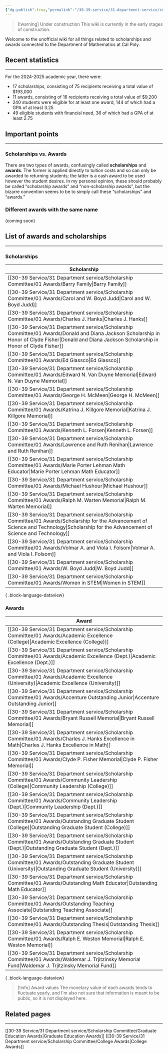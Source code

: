 ```yaml
---
{"dg-publish":true,"permalink":"/30-39-service/31-department-service/scholarship-committee/scholarships-and-awards/","updated":"2025-04-28T06:33:58-07:00"}
---
```


> [!warning] Under construction
> This wiki is currently in the early stages of construction.

Welcome to the unofficial wiki for all things related to scholarships and awards connected to the Department of Mathematics at Cal Poly.

## Recent statistics
---

For the 2024-2025 academic year, there were:
- 17 scholarships, consisting of 75 recipients receiving a total value of $193,000
- 11 awards, consisting of 16 recipients receiving a total value of $9,200
- 240 students were eligible for at least one award, 144 of which had a GPA of at least 3.25
- 49 eligible students with financial need, 36 of which had a GPA of at least 2.75

## Important points
---

### Scholarships vs. Awards

There are two types of awards, confusingly called **scholarships** and **awards**. The former is applied directly to tuition costs and so can only be awarded to returning students; the latter is a cash award to be used however the student desires. In my personal opinion, these should probably be called “scholarship awards” and “non-scholarship awards”, but the bizarre convention seems to be to simply call these “scholarships” and “awards.”

### Different awards with the same name

(coming soon)

## List of awards and scholarships
---
### Scholarships

| Scholarship                                                                                                                                                                                             |
| ------------------------------------------------------------------------------------------------------------------------------------------------------------------------------------------------------- |
| [[30-39 Service/31 Department service/Scholarship Committee/01 Awards/Barry Family\|Barry Family]]                                                                                                   |
| [[30-39 Service/31 Department service/Scholarship Committee/01 Awards/Carol and W. Boyd Judd\|Carol and W. Boyd Judd]]                                                                               |
| [[30-39 Service/31 Department service/Scholarship Committee/01 Awards/Charles J. Hanks\|Charles J. Hanks]]                                                                                           |
| [[30-39 Service/31 Department service/Scholarship Committee/01 Awards/Donald and Diana Jackson Scholarship in Honor of Clyde Fisher\|Donald and Diana Jackson Scholarship in Honor of Clyde Fisher]] |
| [[30-39 Service/31 Department service/Scholarship Committee/01 Awards/Ed Glassco\|Ed Glassco]]                                                                                                       |
| [[30-39 Service/31 Department service/Scholarship Committee/01 Awards/Edward N. Van Duyne Memorial\|Edward N. Van Duyne Memorial]]                                                                   |
| [[30-39 Service/31 Department service/Scholarship Committee/01 Awards/George H. McMeen\|George H. McMeen]]                                                                                           |
| [[30-39 Service/31 Department service/Scholarship Committee/01 Awards/Katrina J. Killgore Memorial\|Katrina J. Killgore Memorial]]                                                                   |
| [[30-39 Service/31 Department service/Scholarship Committee/01 Awards/Kenneth L. Forsen\|Kenneth L. Forsen]]                                                                                         |
| [[30-39 Service/31 Department service/Scholarship Committee/01 Awards/Lawrence and Ruth Renihan\|Lawrence and Ruth Renihan]]                                                                         |
| [[30-39 Service/31 Department service/Scholarship Committee/01 Awards/Marie Porter Lehman Math Educator\|Marie Porter Lehman Math Educator]]                                                         |
| [[30-39 Service/31 Department service/Scholarship Committee/01 Awards/Michael Hushour\|Michael Hushour]]                                                                                             |
| [[30-39 Service/31 Department service/Scholarship Committee/01 Awards/Ralph M. Warten Memorial\|Ralph M. Warten Memorial]]                                                                           |
| [[30-39 Service/31 Department service/Scholarship Committee/01 Awards/Scholarship for the Advancement of Science and Technology\|Scholarship for the Advancement of Science and Technology]]         |
| [[30-39 Service/31 Department service/Scholarship Committee/01 Awards/Volmar A. and Viola I. Folsom\|Volmar A. and Viola I. Folsom]]                                                                 |
| [[30-39 Service/31 Department service/Scholarship Committee/01 Awards/W. Boyd Judd\|W. Boyd Judd]]                                                                                                   |
| [[30-39 Service/31 Department service/Scholarship Committee/01 Awards/Women in STEM\|Women in STEM]]                                                                                                 |

{ .block-language-dataview}

### Awards

| Award                                                                                                                                                           |
| --------------------------------------------------------------------------------------------------------------------------------------------------------------- |
| [[30-39 Service/31 Department service/Scholarship Committee/01 Awards/Academic Excellence (College)\|Academic Excellence (College)]]                         |
| [[30-39 Service/31 Department service/Scholarship Committee/01 Awards/Academic Excellence (Dept.)\|Academic Excellence (Dept.)]]                             |
| [[30-39 Service/31 Department service/Scholarship Committee/01 Awards/Academic Excellence (University)\|Academic Excellence (University)]]                   |
| [[30-39 Service/31 Department service/Scholarship Committee/01 Awards/Accenture Outstanding Junior\|Accenture Outstanding Junior]]                           |
| [[30-39 Service/31 Department service/Scholarship Committee/01 Awards/Bryant Russell Memorial\|Bryant Russell Memorial]]                                     |
| [[30-39 Service/31 Department service/Scholarship Committee/01 Awards/Charles J. Hanks Excellence in Math\|Charles J. Hanks Excellence in Math]]             |
| [[30-39 Service/31 Department service/Scholarship Committee/01 Awards/Clyde P. Fisher Memorial\|Clyde P. Fisher Memorial]]                                   |
| [[30-39 Service/31 Department service/Scholarship Committee/01 Awards/Community Leadership (College)\|Community Leadership (College)]]                       |
| [[30-39 Service/31 Department service/Scholarship Committee/01 Awards/Community Leadership (Dept.)\|Community Leadership (Dept.)]]                           |
| [[30-39 Service/31 Department service/Scholarship Committee/01 Awards/Outstanding Graduate Student (College)\|Outstanding Graduate Student (College)]]       |
| [[30-39 Service/31 Department service/Scholarship Committee/01 Awards/Outstanding Graduate Student (Dept.)\|Outstanding Graduate Student (Dept.)]]           |
| [[30-39 Service/31 Department service/Scholarship Committee/01 Awards/Outstanding Graduate Student (University)\|Outstanding Graduate Student (University)]] |
| [[30-39 Service/31 Department service/Scholarship Committee/01 Awards/Outstanding Math Educator\|Outstanding Math Educator]]                                 |
| [[30-39 Service/31 Department service/Scholarship Committee/01 Awards/Outstanding Teaching Associate\|Outstanding Teaching Associate]]                       |
| [[30-39 Service/31 Department service/Scholarship Committee/01 Awards/Outstanding Thesis\|Outstanding Thesis]]                                               |
| [[30-39 Service/31 Department service/Scholarship Committee/01 Awards/Ralph E. Weston Memorial\|Ralph E. Weston Memorial]]                                   |
| [[30-39 Service/31 Department service/Scholarship Committee/01 Awards/Waldemar J. Trjitzinsky Memorial Fund\|Waldemar J. Trjitzinsky Memorial Fund]]         |

{ .block-language-dataview}


> [!info] Award values
> The monetary value of each awards tends to fluctuate yearly, and I'm also not sure that information is meant to be public, so it is not displayed here.

## Related pages
---

[[30-39 Service/31 Department service/Scholarship Committee/Graduate Education Awards\|Graduate Education Awards]]
[[30-39 Service/31 Department service/Scholarship Committee/College Awards\|College Awards]]